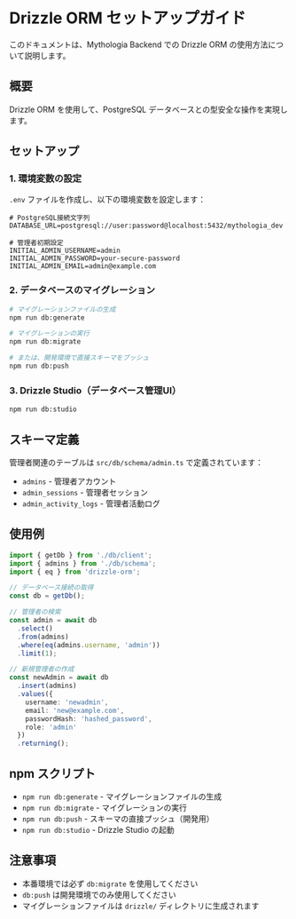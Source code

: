 # Drizzle ORM セットアップガイド

このドキュメントは、Mythologia Backend での Drizzle ORM の使用方法について説明します。

## 概要

Drizzle ORM を使用して、PostgreSQL データベースとの型安全な操作を実現します。

## セットアップ

### 1. 環境変数の設定

`.env` ファイルを作成し、以下の環境変数を設定します：

```env
# PostgreSQL接続文字列
DATABASE_URL=postgresql://user:password@localhost:5432/mythologia_dev

# 管理者初期設定
INITIAL_ADMIN_USERNAME=admin
INITIAL_ADMIN_PASSWORD=your-secure-password
INITIAL_ADMIN_EMAIL=admin@example.com
```

### 2. データベースのマイグレーション

```bash
# マイグレーションファイルの生成
npm run db:generate

# マイグレーションの実行
npm run db:migrate

# または、開発環境で直接スキーマをプッシュ
npm run db:push
```

### 3. Drizzle Studio（データベース管理UI）

```bash
npm run db:studio
```

## スキーマ定義

管理者関連のテーブルは `src/db/schema/admin.ts` で定義されています：

- `admins` - 管理者アカウント
- `admin_sessions` - 管理者セッション
- `admin_activity_logs` - 管理者活動ログ

## 使用例

```typescript
import { getDb } from './db/client';
import { admins } from './db/schema';
import { eq } from 'drizzle-orm';

// データベース接続の取得
const db = getDb();

// 管理者の検索
const admin = await db
  .select()
  .from(admins)
  .where(eq(admins.username, 'admin'))
  .limit(1);

// 新規管理者の作成
const newAdmin = await db
  .insert(admins)
  .values({
    username: 'newadmin',
    email: 'new@example.com',
    passwordHash: 'hashed_password',
    role: 'admin'
  })
  .returning();
```

## npm スクリプト

- `npm run db:generate` - マイグレーションファイルの生成
- `npm run db:migrate` - マイグレーションの実行
- `npm run db:push` - スキーマの直接プッシュ（開発用）
- `npm run db:studio` - Drizzle Studio の起動

## 注意事項

- 本番環境では必ず `db:migrate` を使用してください
- `db:push` は開発環境でのみ使用してください
- マイグレーションファイルは `drizzle/` ディレクトリに生成されます